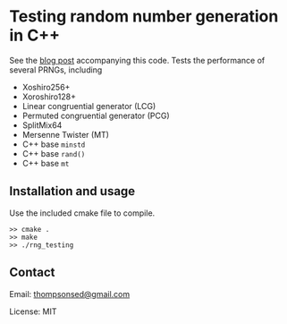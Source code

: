 # Testing random number generation in C++


See the [blog post](http://thompsonsed.co.uk/?p=1337)  accompanying this code. Tests the performance of several PRNGs, including

- Xoshiro256+
- Xoroshiro128+
- Linear congruential generator (LCG)
- Permuted congruential generator (PCG)
- SplitMix64
- Mersenne Twister (MT)
- C++ base `minstd`
- C++ base `rand()`
- C++ base `mt`



## Installation and usage
Use the included cmake file to compile.

```
>> cmake .
>> make
>> ./rng_testing
```

## Contact
Email: thompsonsed@gmail.com

License: MIT